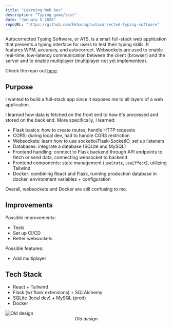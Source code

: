 ```yaml
---
title: "Learning Web Dev"
description: "Typing game/test"
date: "January 5 2020"
repoURL: "https://github.com/hkhaung/autocorrected-typing-software"
---
```


Autocorrected Typing Software, or ATS, is a small full-stack web application that presents a typing interface for users to test their typing skills. It features WPM, accuracy, and autocorrect. Websockets are used to enable real-time, low-latency communication between the client (browser) and the server and to enable multiplayer (multiplayer not yet implemented).


Check the repo out <a href="https://github.com/hkhaung/autocorrected-typing-software" target="_blank">here</a>.
<!-- 
<p>
  <img src="/imgs/learning-webdev/frontend-ecomm.png" alt="Another image from repo">
</p> -->

<!-- ![]() -->

## Purpose

I wanted to build a full-stack app since it exposes me to all layers of a web application.

I learned how data is fetched on the front end to how it's processed and stored on the back end. More specifically, I learned:
- Flask basics: how to create routes, handle HTTP requests
- CORS: during local dev, had to handle CORS restriction
- Websockets: learn how to use socketio/Flask-SocketIO, set up listeners 
- Databases: integrate a database (SQLite and MySQL)
- Frontend handling: connect to Flask backend through API endpoints to fetch or send data, connecting websocket to backend
- Frontend components: state management (`useState`, `useEffect`), utilizing Tailwind
- Docker: combining React and Flask, running production database in docker, environment variables + configuration

Overall, websockets and Docker are still confusing to me.

## Improvements

Possible improvements:
- Tests
- Set up CI/CD
- Better websockets

Possible features:
- Add multiplayer


## Tech Stack

- React + Tailwind
- Flask (w/ flask extensions) + SQLAlchemy
- SQLite (local dev) + MySQL (prod)
- Docker


<p>
  <img src="/imgs/ats/olddesign.png" alt="Old design">
  <em style="display: block; text-align: center; font-size: 14px;">Old design</em>
</p>
